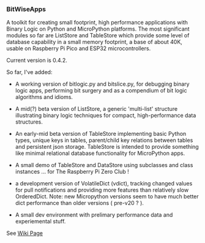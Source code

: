 ### BitWiseApps

A toolkit for creating small footprint, high performance applications with Binary Logic on Python and MicroPython platforms.  The most significant modules so far are ListStore and TableStore which provide some level of database capability in a small memory footprint, a base of about 40K, usable on Raspberry Pi Pico and ESP32 microcontrollers.      

Current version is 0.4.2.

So far, I've added:

* A working version of bitlogic.py and bitslice.py, for debugging binary logic apps, performing bit surgery and as a compendium of bit logic algorithms and idioms.

* A mid(?) beta version of ListStore, a generic 'multi-list' structure illustrating binary logic techniques for compact, high-performance data structures.

* An early-mid beta version of TableStore implementing basic Python types, unique keys in tables, parent/child key relations between tables and persistent json storage.  TableStore is intended to provide something like minimal relational database functionality for MicroPython apps.

* A small demo of TableStore and DataStore using subclasses and class instances ... for The Raspberry Pi Zero Club !    

* a development version of VolatileDict (vdict), tracking changed values for pull notifications and providing more features than relatively slow OrderedDict.  Note: new Micropython versions seem to have much better dict performance than older versions ( pre-v20 ? ). 

* A small dev environment with prelimary performance data and experiemental stuff.  

See [Wiki Page](https://github.com/billbreit/BitWiseApps/wiki)
